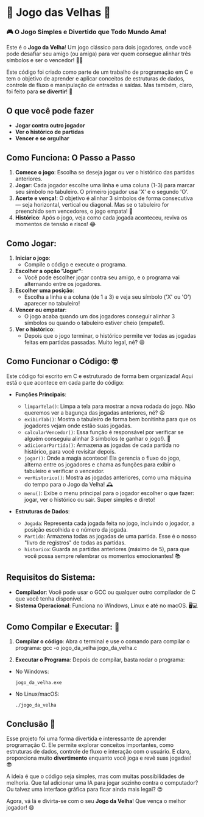 # 👵 Jogo das Velhas 👵

### 🎮 O Jogo Simples e Divertido que Todo Mundo Ama!

Este é o **Jogo da Velha**! Um jogo clássico para dois jogadores, onde você pode desafiar seu amigo (ou amiga) para ver quem consegue alinhar três símbolos e ser o vencedor! 🙌💥

Este código foi criado como parte de um trabalho de programação em C e tem o objetivo de aprender e aplicar conceitos de estruturas de dados, controle de fluxo e manipulação de entradas e saídas. Mas também, claro, foi feito para **se divertir**! 🎉

## O que você pode fazer

- **Jogar contra outro jogador**
- **Ver o histórico de partidas**
- **Vencer e se orgulhar**

## Como Funciona: O Passo a Passo

1. **Comece o jogo**: Escolha se deseja jogar ou ver o histórico das partidas anteriores.
2. **Jogar**: Cada jogador escolhe uma linha e uma coluna (1-3) para marcar seu símbolo no tabuleiro. O primeiro jogador usa 'X' e o segundo 'O'.
3. **Acerte e vença!**: O objetivo é alinhar 3 símbolos de forma consecutiva — seja horizontal, vertical ou diagonal. Mas se o tabuleiro for preenchido sem vencedores, o jogo empata! 😬
4. **Histórico**: Após o jogo, veja como cada jogada aconteceu, reviva os momentos de tensão e risos! 😂

## Como Jogar:

1. **Iniciar o jogo**:
   - Compile o código e execute o programa.
2. **Escolher a opção "Jogar"**:
   - Você pode escolher jogar contra seu amigo, e o programa vai alternando entre os jogadores.
3. **Escolher uma posição**:
   - Escolha a linha e a coluna (de 1 a 3) e veja seu símbolo ('X' ou 'O') aparecer no tabuleiro!
4. **Vencer ou empatar**:
   - O jogo acaba quando um dos jogadores conseguir alinhar 3 símbolos ou quando o tabuleiro estiver cheio (empate!).
5. **Ver o histórico**:
   - Depois que o jogo terminar, o histórico permite ver todas as jogadas feitas em partidas passadas. Muito legal, né? 😄

## Como Funcionar o Código: 🤓

Este código foi escrito em C e estruturado de forma bem organizada! Aqui está o que acontece em cada parte do código:

- **Funções Principais**:
  - `limparTela()`: Limpa a tela para mostrar a nova rodada do jogo. Não queremos ver a bagunça das jogadas anteriores, né? 😆
  - `exibirTab()`: Mostra o tabuleiro de forma bem bonitinha para que os jogadores vejam onde estão suas jogadas.
  - `calcularVencedor()`: Essa função é responsável por verificar se alguém conseguiu alinhar 3 símbolos (e ganhar o jogo!). 🏅
  - `adicionarPartida()`: Armazena as jogadas de cada partida no histórico, para você revisitar depois.
  - `jogar()`: Onde a magia acontece! Ela gerencia o fluxo do jogo, alterna entre os jogadores e chama as funções para exibir o tabuleiro e verificar o vencedor.
  - `verHistorico()`: Mostra as jogadas anteriores, como uma máquina do tempo para o Jogo da Velha! 🕰️
  - `menu()`: Exibe o menu principal para o jogador escolher o que fazer: jogar, ver o histórico ou sair. Super simples e direto!

- **Estruturas de Dados**:
  - `Jogada`: Representa cada jogada feita no jogo, incluindo o jogador, a posição escolhida e o número da jogada.
  - `Partida`: Armazena todas as jogadas de uma partida. Esse é o nosso "livro de registros" de todas as partidas.
  - `historico`: Guarda as partidas anteriores (máximo de 5), para que você possa sempre relembrar os momentos emocionantes! 📚

## Requisitos do Sistema:

- **Compilador**: Você pode usar o GCC ou qualquer outro compilador de C que você tenha disponível.
- **Sistema Operacional**: Funciona no Windows, Linux e até no macOS. 🖥️💻

## Como Compilar e Executar: 🚀

1. **Compilar o código**:
   Abra o terminal e use o comando para compilar o programa: gcc -o jogo_da_velha jogo_da_velha.c
   
2. **Executar o Programa**:
Depois de compilar, basta rodar o programa:
- No Windows:
  ```
  jogo_da_velha.exe
  ```
- No Linux/macOS:
  ```
  ./jogo_da_velha
  ```

## Conclusão 🎉

Esse projeto foi uma forma divertida e interessante de aprender programação C. Ele permite explorar conceitos importantes, como estruturas de dados, controle de fluxo e interação com o usuário. E claro, proporciona muito **divertimento** enquanto você joga e revê suas jogadas! 😎

A ideia é que o código seja simples, mas com muitas possibilidades de melhoria. Que tal adicionar uma IA para jogar sozinho contra o computador? Ou talvez uma interface gráfica para ficar ainda mais legal? 😍

Agora, vá lá e divirta-se com o seu **Jogo da Velha**! Que vença o melhor jogador! 😄


